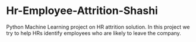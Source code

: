 # Hr-Employee-Attrition-Shashi
Python Machine Learning project on HR attrition solution. In this project we try to help HRs identify employees who are likely to leave the company.
